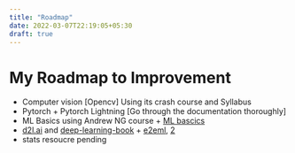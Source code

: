 ```yaml
---
title: "Roadmap"
date: 2022-03-07T22:19:05+05:30
draft: true
---
```



# My Roadmap to Improvement

* Computer vision [Opencv] Using its crash course and Syllabus
* Pytorch + Pytorch Lightning [Go through the documentation thoroughly]
* ML Basics using Andrew NG course + [ML bascics](https://dafriedman97.github.io/mlbook/content/introduction.html)
* [d2l.ai](https://d2l.ai/index.html) and [deep-learning-book](https://www.deeplearningbook.org/) + [e2eml](https://end-to-end-machine-learning.teachable.com/courses), [2](https://e2eml.school/blog.html)
* stats resoucre pending
